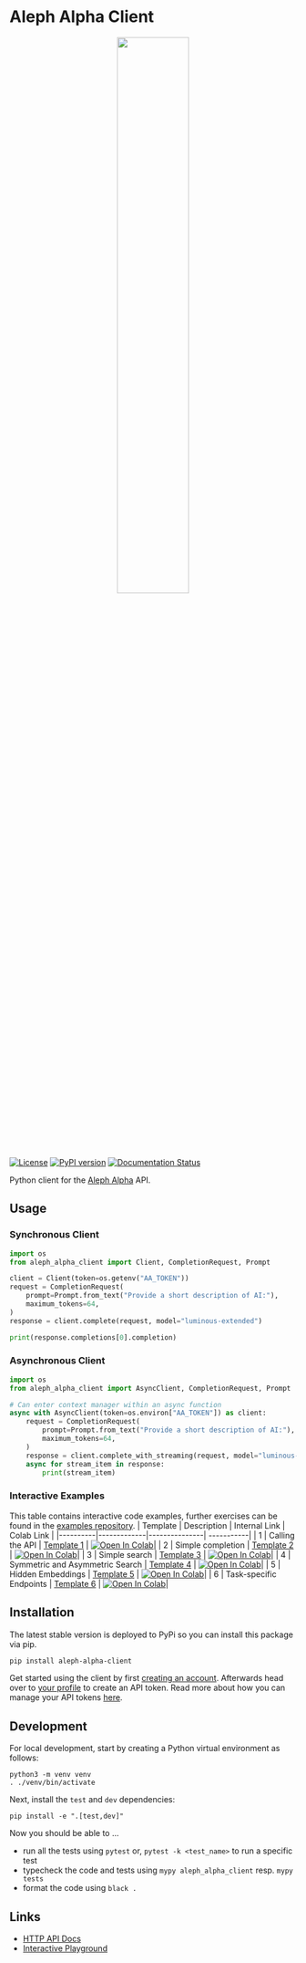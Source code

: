 # Aleph Alpha Client

<p align="center">
    <img src="https://i.imgur.com/FSM2NNV.png" width="50%" />
</p>

[![License](https://img.shields.io/crates/l/aleph-alpha-client)](https://github.com/Aleph-Alpha/aleph-alpha-client/blob/main/LICENSE)
[![PyPI version](https://badge.fury.io/py/aleph-alpha-client.svg)](https://pypi.org/project/aleph-alpha-client/)
[![Documentation Status](https://readthedocs.org/projects/aleph-alpha-client/badge/?version=latest)](https://aleph-alpha-client.readthedocs.io/en/latest/?badge=latest)

Python client for the [Aleph Alpha](https://aleph-alpha.com) API.

## Usage

### Synchronous Client

```python
import os
from aleph_alpha_client import Client, CompletionRequest, Prompt

client = Client(token=os.getenv("AA_TOKEN"))
request = CompletionRequest(
    prompt=Prompt.from_text("Provide a short description of AI:"),
    maximum_tokens=64,
)
response = client.complete(request, model="luminous-extended")

print(response.completions[0].completion)
```

### Asynchronous Client

```python
import os
from aleph_alpha_client import AsyncClient, CompletionRequest, Prompt

# Can enter context manager within an async function
async with AsyncClient(token=os.environ["AA_TOKEN"]) as client:
    request = CompletionRequest(
        prompt=Prompt.from_text("Provide a short description of AI:"),
        maximum_tokens=64,
    )
    response = client.complete_with_streaming(request, model="luminous-base")
    async for stream_item in response:
        print(stream_item)
```

### Interactive Examples

This table contains interactive code examples, further exercises can be found in the [examples repository](https://github.com/Aleph-Alpha/examples).
| Template | Description | Internal Link | Colab Link |
|----------|-------------|---------------| -----------|
| 1 | Calling the API | [Template 1](https://github.com/Aleph-Alpha/examples/blob/main/boilerplate/01_using_client.ipynb) | [![Open In Colab](https://colab.research.google.com/assets/colab-badge.svg)](https://colab.research.google.com/github/Aleph-Alpha/examples/blob/main/boilerplate/01_using_client.ipynb)|
| 2 | Simple completion | [Template 2](https://github.com/Aleph-Alpha/examples/blob/main/boilerplate/02_prompting.ipynb) | [![Open In Colab](https://colab.research.google.com/assets/colab-badge.svg)](https://colab.research.google.com/github/Aleph-Alpha/examples/blob/main/boilerplate/02_prompting.ipynb)|
| 3 | Simple search | [Template 3](https://github.com/Aleph-Alpha/examples/blob/main/boilerplate/03_simple_search.ipynb) | [![Open In Colab](https://colab.research.google.com/assets/colab-badge.svg)](https://colab.research.google.com/github/Aleph-Alpha/examples/blob/main/boilerplate/03_simple_search.ipynb)|
| 4 | Symmetric and Asymmetric Search | [Template 4](https://github.com/Aleph-Alpha/examples/blob/main/boilerplate/04_semantic_search.ipynb) | [![Open In Colab](https://colab.research.google.com/assets/colab-badge.svg)](https://colab.research.google.com/github/Aleph-Alpha/examples/blob/main/boilerplate/04_semantic_search.ipynb)|
| 5 | Hidden Embeddings | [Template 5](https://github.com/Aleph-Alpha/examples/blob/main/boilerplate/05_hidden_embeddings.ipynb) | [![Open In Colab](https://colab.research.google.com/assets/colab-badge.svg)](https://colab.research.google.com/github/Aleph-Alpha/examples/blob/main/boilerplate/05_hidden_embeddings.ipynb)|
| 6 | Task-specific Endpoints | [Template 6](https://github.com/Aleph-Alpha/examples/blob/main/boilerplate/06_task_specific_endpoints.ipynb) | [![Open In Colab](https://colab.research.google.com/assets/colab-badge.svg)](https://colab.research.google.com/github/Aleph-Alpha/examples/blob/main/boilerplate/06_task_specific_endpoints.ipynb)|

## Installation

The latest stable version is deployed to PyPi so you can install this package via pip.

```sh
pip install aleph-alpha-client
```

Get started using the client by first [creating an account](https://app.aleph-alpha.com/signup). Afterwards head over to [your profile](https://app.aleph-alpha.com/profile) to create an API token. Read more about how you can manage your API tokens [here](https://docs.aleph-alpha.com/docs/account).

## Development

For local development, start by creating a Python virtual environment as follows:

```
python3 -m venv venv
. ./venv/bin/activate
```

Next, install the `test` and `dev` dependencies:

```
pip install -e ".[test,dev]"
```

Now you should be able to ...

* run all the tests using `pytest` or, `pytest -k <test_name>` to run a specific test
* typecheck the code and tests using `mypy aleph_alpha_client` resp. `mypy tests`
* format the code using `black .`

## Links

- [HTTP API Docs](https://docs.aleph-alpha.com/api/)
- [Interactive Playground](https://app.aleph-alpha.com/playground/)
